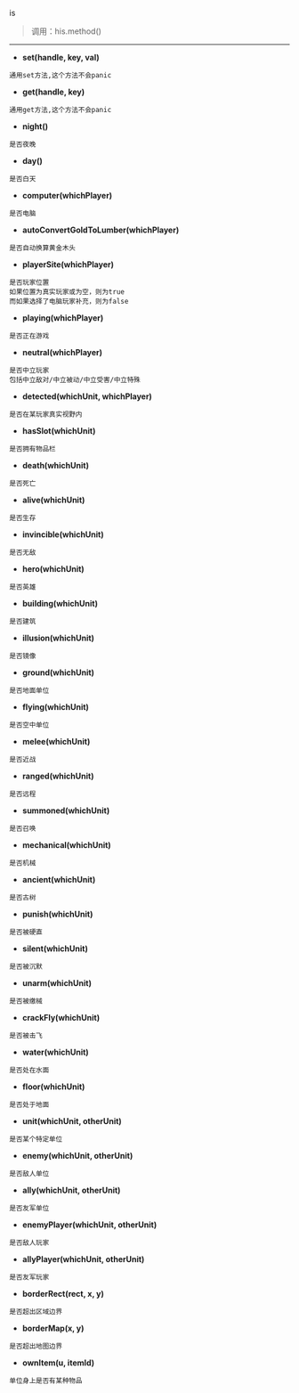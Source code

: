 is

> 调用：his.method()

---

* **set(handle, key, val)**
```
通用set方法,这个方法不会panic
```

* **get(handle, key)**
```
通用get方法,这个方法不会panic
```

* **night()**
```
是否夜晚
```

* **day()**
```
是否白天
```

* **computer(whichPlayer)**
```
是否电脑
```

* **autoConvertGoldToLumber(whichPlayer)**
```
是否自动换算黄金木头
```

* **playerSite(whichPlayer)**
```
是否玩家位置
如果位置为真实玩家或为空，则为true
而如果选择了电脑玩家补充，则为false
```

* **playing(whichPlayer)**
```
是否正在游戏
```

* **neutral(whichPlayer)**
```
是否中立玩家
包括中立敌对/中立被动/中立受害/中立特殊
```

* **detected(whichUnit, whichPlayer)**
```
是否在某玩家真实视野内
```

* **hasSlot(whichUnit)**
```
是否拥有物品栏
```

* **death(whichUnit)**
```
是否死亡
```

* **alive(whichUnit)**
```
是否生存
```

* **invincible(whichUnit)**
```
是否无敌
```

* **hero(whichUnit)**
```
是否英雄
```

* **building(whichUnit)**
```
是否建筑
```

* **illusion(whichUnit)**
```
是否镜像
```

* **ground(whichUnit)**
```
是否地面单位
```

* **flying(whichUnit)**
```
是否空中单位
```

* **melee(whichUnit)**
```
是否近战
```

* **ranged(whichUnit)**
```
是否远程
```

* **summoned(whichUnit)**
```
是否召唤
```

* **mechanical(whichUnit)**
```
是否机械
```

* **ancient(whichUnit)**
```
是否古树
```

* **punish(whichUnit)**
```
是否被硬直
```

* **silent(whichUnit)**
```
是否被沉默
```

* **unarm(whichUnit)**
```
是否被缴械
```

* **crackFly(whichUnit)**
```
是否被击飞
```

* **water(whichUnit)**
```
是否处在水面
```

* **floor(whichUnit)**
```
是否处于地面
```

* **unit(whichUnit, otherUnit)**
```
是否某个特定单位
```

* **enemy(whichUnit, otherUnit)**
```
是否敌人单位
```

* **ally(whichUnit, otherUnit)**
```
是否友军单位
```

* **enemyPlayer(whichUnit, otherUnit)**
```
是否敌人玩家
```

* **allyPlayer(whichUnit, otherUnit)**
```
是否友军玩家
```

* **borderRect(rect, x, y)**
```
是否超出区域边界
```

* **borderMap(x, y)**
```
是否超出地图边界
```

* **ownItem(u, itemId)**
```
单位身上是否有某种物品
```

